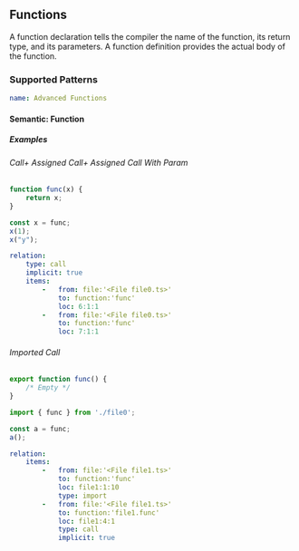 ## Functions

A function declaration tells the compiler the name of the function, its return type, and its parameters. A function definition provides the actual body of the function.

### Supported Patterns

```yaml
name: Advanced Functions
```

#### Semantic: Function

##### Examples

###### Call+ Assigned Call+ Assigned Call With Param

<!-- functions/call, functions/assigned_call, functions/assigned_call_lit_param -->

```ts
function func(x) {
    return x;
}

const x = func;
x(1);
x("y");
``` 

```yaml
relation:
    type: call
    implicit: true
    items:
        -   from: file:'<File file0.ts>'
            to: function:'func'
            loc: 6:1:1
        -   from: file:'<File file0.ts>'
            to: function:'func'
            loc: 7:1:1            
```

###### Imported Call

<!-- functions/imported_call -->

```ts
export function func() {
    /* Empty */
}
```

```ts
import { func } from './file0';

const a = func;
a();
```

```yaml
relation:
    items:
        -   from: file:'<File file1.ts>'
            to: function:'func'
            loc: file1:1:10
            type: import
        -   from: file:'<File file1.ts>'
            to: function:'file1.func'
            loc: file1:4:1
            type: call
            implicit: true
```

